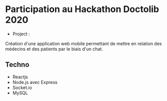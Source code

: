 # Participation au Hackathon Doctolib 2020

* Project :

Création d'une application web mobile permettant de mettre en relation des médecins et des patients par le biais d'un chat.

## Techno  

* Reactjs
* Node.js avec Express
* Socket.io
* MySQL
